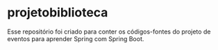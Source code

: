 # projetobiblioteca

Esse repositório foi criado para conter os códigos-fontes do projeto de eventos para aprender Spring com Spring Boot.
